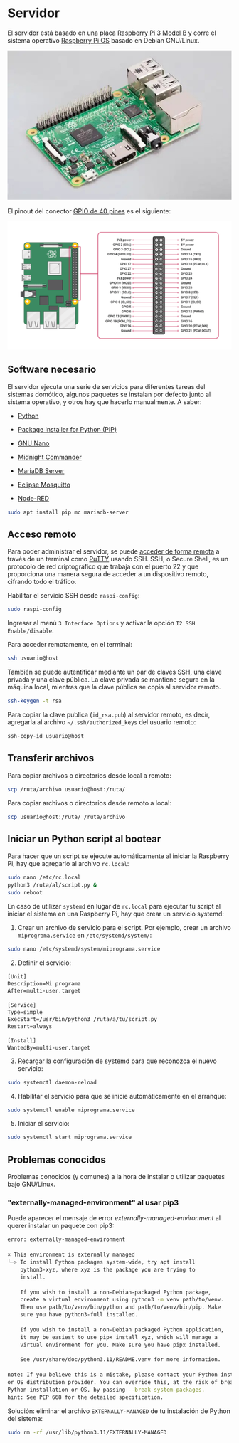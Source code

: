 # Servidor

El servidor está basado en una placa [Raspberry Pi 3 Model B](https://www.raspberrypi.com/products/raspberry-pi-3-model-b/) y corre el sistema operativo [Raspberry Pi OS](https://www.raspberrypi.com/software/) basado en Debian GNU/Linux.

![Raspberry Pi 3 Model B](./RPI3B.jpg)

El pinout del conector [GPIO de 40 pines](https://www.raspberrypi.com/documentation/computers/raspberry-pi.html#gpio-and-the-40-pin-header) es el siguiente:

![GPIO and the 40-pin header](./RPI_GPIO_Pinout_Diagram.png)

## Software necesario

El servidor ejecuta una serie de servicios para diferentes tareas del sistemas domótico, algunos paquetes se instalan por defecto junto al sistema operativo, y otros hay que hacerlo manualmente. A saber:

- [Python](https://www.python.org/)
- [Package Installer for Python (PIP)](https://pip.pypa.io/)
- [GNU Nano](https://www.nano-editor.org/)
- [Midnight Commander](https://midnight-commander.org/)

- [MariaDB Server](https://mariadb.org/)
- [Eclipse Mosquitto](https://mosquitto.org/)
- [Node-RED](https://nodered.org/)

```Bash
sudo apt install pip mc mariadb-server
```

## Acceso remoto

Para poder administrar el servidor, se puede [acceder de forma remota](https://www.luisllamas.es/raspberry-pi-ssh/) a través de un terminal como [PuTTY](https://www.putty.org/) usando SSH. SSH, o Secure Shell, es un protocolo de red criptográfico que trabaja con el puerto 22 y que proporciona una manera segura de acceder a un dispositivo remoto, cifrando todo el tráfico.

Habilitar el servicio SSH desde `raspi-config`:

```bash
sudo raspi-config
```

Ingresar al menú `3 Interface Options` y activar la opción `I2 SSH Enable/disable`.

Para acceder remotamente, en el terminal:

```bash
ssh usuario@host
```

También se puede autentificar mediante un par de claves SSH, una clave privada y una clave pública. La clave privada se mantiene segura en la máquina local, mientras que la clave pública se copia al servidor remoto.

```bash
ssh-keygen -t rsa
```

Para copiar la clave publica (`id_rsa.pub`) al servidor remoto, es decir, agregarla al archivo `~/.ssh/authorized_keys` del usuario remoto:

```bash
ssh-copy-id usuario@host
```

## Transferir archivos

Para copiar archivos o directorios desde local a remoto:

```bash
scp /ruta/archivo usuario@host:/ruta/
```

Para copiar archivos o directorios desde remoto a local:

```bash
scp usuario@host:/ruta/ /ruta/archivo
```

## Iniciar un Python script al bootear

Para hacer que un script se ejecute automáticamente al iniciar la Raspberry Pi, hay que agregarlo al archivo `rc.local`:

```bash
sudo nano /etc/rc.local
python3 /ruta/al/script.py &
sudo reboot
```

En caso de utilizar `systemd` en lugar de `rc.local` para ejecutar tu script al iniciar el sistema en una Raspberry Pi, hay que crear un servicio systemd:

1. Crear un archivo de servicio para el script. Por ejemplo, crear un archivo `miprograma.service` en `/etc/systemd/system/`:

```bash
sudo nano /etc/systemd/system/miprograma.service
```

2. Definir el servicio:

```
[Unit]
Description=Mi programa
After=multi-user.target

[Service]
Type=simple
ExecStart=/usr/bin/python3 /ruta/a/tu/script.py
Restart=always

[Install]
WantedBy=multi-user.target
```

3. Recargar la configuración de systemd para que reconozca el nuevo servicio:

```bash
sudo systemctl daemon-reload
```

4. Habilitar el servicio para que se inicie automáticamente en el arranque:

```bash
sudo systemctl enable miprograma.service
```

5. Iniciar el servicio:

```bash
sudo systemctl start miprograma.service
```

## Problemas conocidos

Problemas conocidos (y comunes) a la hora de instalar o utilizar paquetes bajo GNU/Linux.

### "externally-managed-environment" al usar pip3

Puede aparecer el mensaje de error *externally-managed-environment* al querer instalar un paquete con pip3:

```bash
error: externally-managed-environment

× This environment is externally managed
╰─> To install Python packages system-wide, try apt install
    python3-xyz, where xyz is the package you are trying to
    install.

    If you wish to install a non-Debian-packaged Python package,
    create a virtual environment using python3 -m venv path/to/venv.
    Then use path/to/venv/bin/python and path/to/venv/bin/pip. Make
    sure you have python3-full installed.

    If you wish to install a non-Debian packaged Python application,
    it may be easiest to use pipx install xyz, which will manage a
    virtual environment for you. Make sure you have pipx installed.

    See /usr/share/doc/python3.11/README.venv for more information.

note: If you believe this is a mistake, please contact your Python installation
or OS distribution provider. You can override this, at the risk of breaking your
Python installation or OS, by passing --break-system-packages.
hint: See PEP 668 for the detailed specification.
```

Solución: eliminar el archivo `EXTERNALLY-MANAGED` de tu instalación de Python del sistema:

```bash
sudo rm -rf /usr/lib/python3.11/EXTERNALLY-MANAGED
```
